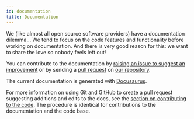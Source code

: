 ```yaml
---
id: documentation
title: Documentation
---
```


We (like almost all open source software providers) have a documentation dilemma… We tend to focus on the code features and functionality before working on documentation. And there is very good reason for this: we want to share the love so nobody feels left out!

You can contribute to the documentation by [raising an issue to suggest an improvement](https://github.com/hpcng/warewulf/issues/new) or by sending a [pull request](https://github.com/hpcng/warewulf/compare) on [our repository](https://github.com/hpcng/warewulf).

The current documentation is generated with [Docusaurus](https://v2.docusaurus.io/docs/).

For more information on using Git and GitHub to create a pull request suggesting additions and edits to the docs, see the [section on contributing to the code](contributing). The procedure is identical for contributions to the documentation and the code base.
